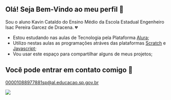 ## Olá! Seja Bem-Vindo ao meu perfil 👋
Sou o aluno Kavin Cataldo do Ensino Médio da Escola Estadual Engenheiro Isac Pereira Garcez de Dracena. 💔

- Estou estudando nas aulas de Tecnologia pela Plataforma [Alura](https://www.alura.com.br);
- Utilizo nestas aulas as programações atráves das plataformas [Scratch](https://scratch.mit.edu/) e [Javascript](https://editor.p5js.org/);
- Vou usar este espaço para compartilhar alguns de meus projetos;

## Você pode entrar em contato comigo 📧

00001088977881sp@al.educacao.sp.gov.br

![](https://media1.tenor.com/m/RpNXLtq7gMEAAAAC/spider-man-see-ya.gif)

